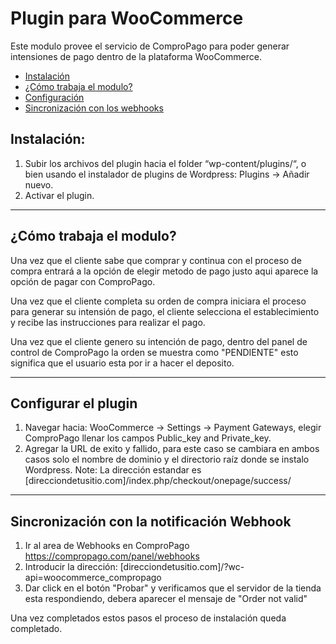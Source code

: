 # Plugin para WooCommerce

Este modulo provee el servicio de ComproPago para poder generar intensiones de pago dentro de la plataforma WooCommerce.

* [Instalación](#install)
* [¿Cómo trabaja el modulo?](#howto)
* [Configuración](#setup)
* [Sincronización con los webhooks](#webhook)


<a name="install"></a>
## Instalación:

1. Subir los archivos del plugin hacia el folder “wp-content/plugins/“, o bien usando el instalador de plugins de Wordpress: Plugins -> Añadir nuevo.
2. Activar el plugin.

---

<a name="howto"></a>
## ¿Cómo trabaja el modulo?
Una vez que el cliente sabe que comprar y continua con el proceso de compra entrará a la opción de elegir metodo de pago justo aqui aparece la opción de pagar con ComproPago.

Una vez que el cliente completa su orden de compra iniciara el proceso para generar su intensión de pago, el cliente selecciona el establecimiento y recibe las instrucciones para realizar el pago. 

Una vez que el cliente genero su intención de pago, dentro del panel de control de ComproPago la orden se muestra como "PENDIENTE" esto significa que el usuario esta por ir a hacer el deposito.

---
<a name="setup"></a>
## Configurar el plugin

1. Navegar hacia: WooCommerce -> Settings -> Payment Gateways, elegir ComproPago llenar los campos Public_key and Private_key.
2. Agregar la URL de exito y fallido, para este caso se cambiara en ambos casos solo el nombre de dominio y el directorio raíz donde se instalo Wordpress. Note: La dirección estandar es [direcciondetusitio.com]/index.php/checkout/onepage/success/

---

<a name="webhook"></a>
## Sincronización con la notificación Webhook
1. Ir al area de Webhooks en ComproPago https://compropago.com/panel/webhooks
2. Introducir la dirección: [direcciondetusitio.com]/?wc-api=woocommerce_compropago 
3. Dar click en el botón "Probar" y verificamos que el servidor de la tienda esta respondiendo, debera aparecer el mensaje de "Order not valid" 

Una vez completados estos pasos el proceso de instalación queda completado.
